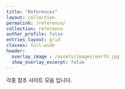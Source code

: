 ```yaml
---
title: "References"
layout: collection
permalink: /reference/
collection: reference
author_profile: false
entries_layout: grid
classes: full-wide
header:
  overlay_image : /assets/images/earth.jpg
  show_overlay_excerpt: false
---
```


각종 참조 사이트 모음 입니다.

